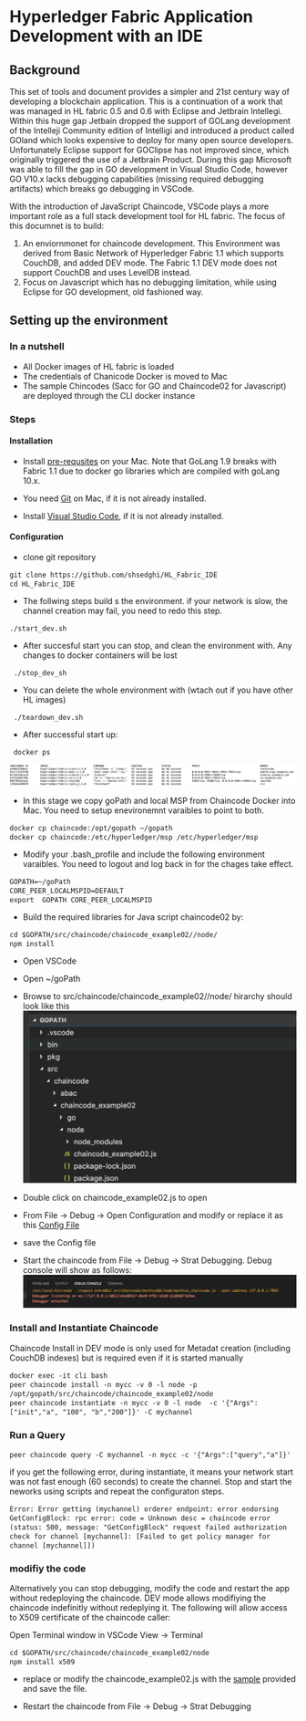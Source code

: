 # Hyperledger Fabric Application Development with an IDE
## Background
This set of tools and document provides a simpler and 21st century way of developing a blockchain application. This is a continuation of a work that was managed in HL fabric 0.5 and 0.6 with Eclipse and Jetbrain Intellegi. Within this huge gap Jetbain dropped the support of GOLang development of the Intelleji Community edition of Intelligi and introduced a product called GOland which looks expensive to deploy for many open source developers. Unfortunately Eclipse support for GOClipse has not improved since, which originally triggered the use of a Jetbrain Product. During this gap Microsoft was able to fill the gap in GO development in Visual Studio Code, however GO V10.x lacks debugging capabilities (missing required debugging artifacts) which breaks go debugging in VSCode. 

With the introduction of JavaScript Chaincode, VSCode plays a more important role as a full stack development tool for HL fabric. The focus of this documnet is to build:

1. An enviornmonet for chaincode development. This Environment was derived from Basic Network of Hyperledger Fabric 1.1 which supports CouchDB, and added DEV mode. The Fabric 1.1 DEV mode does not support CouchDB and uses LevelDB instead.
2. Focus on Javascript which has no debugging limitation, while using Eclipse for GO development, old fashioned way.


## Setting up the environment

### In a nutshell

* All Docker images of HL fabric is loaded
* The credentials of Chanicode Docker is moved to Mac
* The sample Chincodes (Sacc for GO and Chaincode02 for Javascript) are deployed through the CLI docker instance

### Steps
#### Installation ####

* Install [pre-requsites](https://hyperledger-fabric.readthedocs.io/en/release-1.1/prereqs.html) on your Mac. Note that GoLang 1.9 breaks with Fabric 1.1 due to docker go libraries which are compiled with  goLang 10.x.

* You need [Git](https://git-scm.com/download/mac) on Mac, if it is not already installed.

* Install [Visual Studio Code](https://code.visualstudio.com/), if it is not already installed.


#### Configuration ####
* clone git repository
```
git clone https://github.com/shsedghi/HL_Fabric_IDE
cd HL_Fabric_IDE
```
* The follwing steps build s the environment. if your network is slow, the channel creation may fail, you need to redo this step.
```
./start_dev.sh
```
* After succesful start you can stop, and clean the environment with. Any changes to docker containers will be lost
```
 ./stop_dev_sh
```
* You can delete the whole environment with (wtach out if you have other HL images)
```
 ./teardown_dev.sh
```
* After successful start up:
```
 docker ps
```
![](images/Docker_PS.png)

* In this stage we copy goPath and local MSP from Chaincode Docker into Mac. You need to setup  enevironemnt varaibles to point to both. 

```
docker cp chaincode:/opt/gopath ~/gopath
docker cp chaincode:/etc/hyperledger/msp /etc/hyperledger/msp
```
* Modify your .bash_profile and include the following environment varaibles. You need to logout and log back in for the chages take effect.
```
GOPATH=~/goPath
CORE_PEER_LOCALMSPID=DEFAULT
export  GOPATH CORE_PEER_LOCALMSPID 
```

* Build the required libraries for Java script chaincode02 by:
```
cd $GOPATH/src/chaincode/chaincode_example02//node/
npm install
```
* Open VSCode 
* Open ~/goPath
* Browse to src/chaincode/chaincode_example02//node/
hirarchy should look like this ![picture](images/VScode.png)

* Double click on chaincode_example02.js to open
* From File &rightarrow; Debug &rightarrow; Open Configuration and modify or replace it as this [Config File](lunch_js.json) 
* save the Config file
* Start the chaincode from File &rightarrow; Debug &rightarrow; Strat Debugging. Debug console will show as follows:
![Debug Console](images/Debug_Console.png)
### Install and Instantiate Chaincode
Chaincode Install in DEV mode is only used for Metadat creation (including CouchDB indexes) but is required even if it is started manually

```
docker exec -it cli bash
peer chaincode install -n mycc -v 0 -l node -p /opt/gopath/src/chaincode/chaincode_example02/node
peer chaincode instantiate -n mycc -v 0 -l node  -c '{"Args":["init","a", "100", "b","200"]}' -C mychannel
```
### Run a Query
```
peer chaincode query -C mychannel -n mycc -c '{"Args":["query","a"]}'

```
if you get the following error, during instantiate, it means your network start was not fast enough (60 seconds) to create the channel. Stop and start the neworks using scripts and repeat the configuraton steps.

```
Error: Error getting (mychannel) orderer endpoint: error endorsing GetConfigBlock: rpc error: code = Unknown desc = chaincode error (status: 500, message: "GetConfigBlock" request failed authorization check for channel [mychannel]: [Failed to get policy manager for channel [mychannel]])
```

### modifiy the code
Alternatively you can stop debugging, modify the  code and restart the app without redeploying the chaincode. DEV mode allows modifiying the chaincode indefinitly without redeplying it. The following will allow access to X509 certificate of the chaincode caller:

Open Terminal window in VSCode View &rightarrow; Terminal

```
cd $GOPATH/src/chaincode/chaincode_example02/node
npm install x509
```

* replace or modify the chaincode_example02.js with the [sample](samples/chaincode_example02.js) provided and save the file.

*  Restart the chaincode from File &rightarrow; Debug &rightarrow; Strat Debugging







